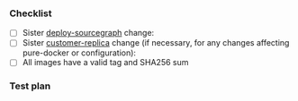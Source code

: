 <!-- description here -->

### Checklist

<!--
  Kubernetes and Docker Compose MUST be kept in sync. You should not merge a change here
  without a corresponding change in the other repository, unless it truly is specific to
  this repository. If uneeded, add link or explanation of why it is not needed here.
-->
* [ ] Sister [deploy-sourcegraph](https://github.com/sourcegraph/deploy-sourcegraph) change:
* [ ] Sister [customer-replica](https://github.com/sourcegraph/deploy-sourcegraph-docker-customer-replica-1) change (if necessary, for any changes affecting pure-docker or configuration):
* [ ] All images have a valid tag and SHA256 sum
### Test plan

<!--
  As part of SOC2/GN-104 and SOC2/GN-105 requirements, all pull requests are REQUIRED to
  provide a "test plan". A test plan is a loose explanation of what you have done or
  implemented to test this, as outlined in our Testing principles and guidelines:
  https://docs.sourcegraph.com/dev/background-information/testing_principles
  Write your test plan here after the "Test plan" header.
-->
